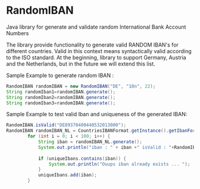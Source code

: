 # RandomIBAN
Java library for generate and validate random International Bank Account Numbers 

The library provide functionality to generate valid RANDOM IBAN's for different countries. Valid in this context means syntactically valid according to the ISO standard. At the beginning, library to support Germany, Austria and the Netherlands, but in the future we will extend this list.

Sample Example to generate random IBAN :
```java
RandomIBAN randomIBAN = new RandomIBAN("DE", "18n", 22);
String randomIban1=randomIBAN.generate(); 
String randomIban2=randomIBAN.generate();
String randomIban3=randomIBAN.generate();
```

Sample Example to test valid Iban and uniqueness of the generated IBAN: 
```java
RandomIBAN.isValid("DE89370400440532013000");
RandomIBAN randomIBAN_NL = CountriesIBANFormat.getInstance().getIbanFormatByCountry("NL");
        for (int i = 0; i < 100; i++) {
            String iban = randomIBAN_NL.generate();
            System.out.println("iban : " + iban +" isValid : "+RandomIBAN.isValid(iban));
            
            if (uniqueIbans.contains(iban)) {
                System.out.println("Ouups iban already exists ... ");
            }
            uniqueIbans.add(iban);
        }
```
